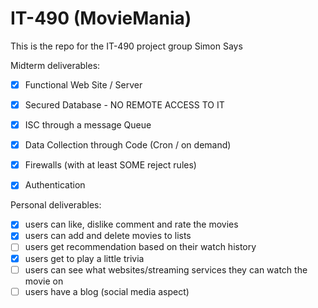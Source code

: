 # IT-490 (MovieMania)
This is the repo for the IT-490 project group Simon Says

Midterm deliverables:

- [x] Functional Web Site / Server

- [x] Secured Database - NO REMOTE ACCESS TO IT

- [x] ISC through a message Queue

- [x] Data Collection through Code (Cron / on demand)

- [x] Firewalls (with at least SOME reject rules)

- [x] Authentication

Personal deliverables:

- [x] users can like, dislike comment and rate the movies
- [x] users can add and delete movies to lists
- [ ] users get recommendation based on their watch history
- [x] users get to play a little trivia
- [ ] users can see what websites/streaming services they can watch the movie on
- [ ] users have a blog (social media aspect)
